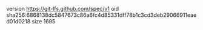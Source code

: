 version https://git-lfs.github.com/spec/v1
oid sha256:6868138dc5847673c86a6fc4d85331dff78b1c3cd3deb29066911eaed01d0218
size 1695
